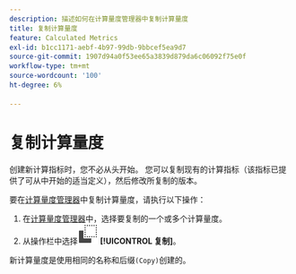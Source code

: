 ```yaml
---
description: 描述如何在计算量度管理器中复制计算量度
title: 复制计算量度
feature: Calculated Metrics
exl-id: b1cc1171-aebf-4b97-99db-9bbcef5ea9d7
source-git-commit: 1907d94a0f53ee65a3839d879da6c06092f75e0f
workflow-type: tm+mt
source-wordcount: '100'
ht-degree: 6%

---
```


# 复制计算量度

创建新计算指标时，您不必从头开始。 您可以复制现有的计算指标（该指标已提供了可从中开始的适当定义），然后修改所复制的版本。

要在[计算量度管理器](cm-manager.md)中复制计算量度，请执行以下操作：

1. 在[计算量度管理器](cm-manager.md)中，选择要复制的一个或多个计算量度。
1. 从操作栏中选择![复制](/help/assets/icons/Copy.svg) **[!UICONTROL 复制]**。

新计算量度是使用相同的名称和后缀`(Copy)`创建的。
